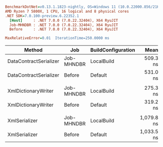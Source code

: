 ``` ini

BenchmarkDotNet=v0.13.1.1823-nightly, OS=Windows 11 (10.0.22000.856/21H2)
AMD Ryzen 7 5800X, 1 CPU, 16 logical and 8 physical cores
.NET SDK=7.0.100-preview.6.22352.1
  [Host]     : .NET 7.0.0 (7.0.22.32404), X64 RyuJIT
  Job-MHNDBR : .NET 7.0.0 (7.0.22.32404), X64 RyuJIT
  Before     : .NET 7.0.0 (7.0.22.32404), X64 RyuJIT

MaxRelativeError=0.01  IterationTime=250.0000 ms  

```
|                 Method |        Job | BuildConfiguration |       Mean |    Error |   StdDev | Ratio | RatioSD |
|----------------------- |----------- |------------------- |-----------:|---------:|---------:|------:|--------:|
| DataContractSerializer | Job-MHNDBR |         LocalBuild |   509.3 ns |  5.02 ns |  7.67 ns |  0.96 |    0.02 |
| DataContractSerializer |     Before |            Default |   531.0 ns |  5.19 ns |  6.38 ns |  1.00 |    0.00 |
|                        |            |                    |            |          |          |       |         |
|    XmlDictionaryWriter | Job-MHNDBR |         LocalBuild |   275.3 ns |  1.18 ns |  1.04 ns |  0.86 |    0.01 |
|    XmlDictionaryWriter |     Before |            Default |   319.2 ns |  3.07 ns |  2.72 ns |  1.00 |    0.00 |
|                        |            |                    |            |          |          |       |         |
|          XmlSerializer | Job-MHNDBR |         LocalBuild | 1,079.8 ns | 10.80 ns | 20.80 ns |  1.04 |    0.02 |
|          XmlSerializer |     Before |            Default | 1,033.5 ns | 10.26 ns | 15.36 ns |  1.00 |    0.00 |
